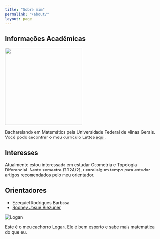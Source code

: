 ```yaml
---
title: "Sobre mim"
permalink: "/about/"
layout: page
---
```


## Informações Acadêmicas

<img src="https://github.com/SubGui/subgui.github.io/blob/master/images/me.png?raw=true" width="250" height="250">

Bacharelando em Matemática pela Universidade Federal de Minas Gerais. Você pode encontrar o meu currículo Lattes [aqui](http://lattes.cnpq.br/0022025687650395).

## Interesses

Atualmente estou interessado em estudar Geometria e Topologia Diferencial. Neste semestre (2024/2), usarei algum tempo para estudar artigos recomendados pelo meu orientador.

## Orientadores

- Ezequiel Rodrigues Barbosa
- [Rodney Josué Biezuner](http://150.164.25.15/~rodney/)

![Logan](https://github.com/SubGui/subgui.github.io/blob/master/images/Lugarino.png?raw=true)

Este é o meu cachorro Logan. Ele é bem esperto e sabe mais matemática do que eu.
